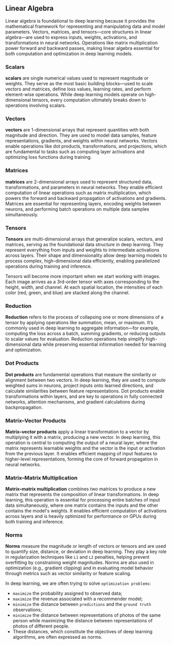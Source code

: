 ## Linear Algebra
Linear algebra is foundational to deep learning because it provides the mathematical framework 
for representing and manipulating data and model parameters. Vectors, matrices, and tensors—core 
structures in linear algebra—are used to express inputs, weights, activations, and transformations 
in neural networks. Operations like matrix multiplication power forward and backward passes, 
making linear algebra essential for both computation and optimization in deep learning models.



### Scalars
**scalars** are single numerical values used to represent 
magnitude or weights. They serve as the most basic building blocks—used to scale vectors and matrices, 
define loss values, learning rates, and perform element-wise operations. While deep learning models 
operate on high-dimensional tensors, every computation ultimately breaks down to operations involving scalars.




### Vectors
**vectors** are 1-dimensional arrays that represent quantities 
with both magnitude and direction. They are used to model data samples, feature representations, 
gradients, and weights within neural networks. Vectors enable operations like dot products, 
transformations, and projections, which are fundamental to tasks such as computing layer 
activations and optimizing loss functions during training.




### Matrices
**matrices** are 2-dimensional arrays used to represent structured data, 
transformations, and parameters in neural networks. They enable efficient computation of linear operations
such as matrix multiplication, which powers the forward and backward propagation of activations and 
gradients. Matrices are essential for representing layers, encoding weights between neurons, 
and performing batch operations on multiple data samples simultaneously.





### Tensors

**Tensors** are multi-dimensional arrays that generalize scalars, vectors, and matrices, serving as 
the foundational data structure in deep learning. They represent everything from inputs and 
weights to intermediate activations across layers. Their shape and dimensionality allow deep 
learning models to process complex, high-dimensional data efficiently, enabling parallelized 
operations during training and inference.


Tensors will become more important when we start working with images. Each image arrives as a 
3rd-order tensor with axes corresponding to the height, width, and channel. 
At each spatial location, the intensities of each color (red, green, and blue) are 
stacked along the channel.





### Reduction
**Reduction** refers to the process of collapsing one or more dimensions of a tensor by applying 
operations like summation, mean, or maximum. It’s commonly used in deep learning to aggregate 
information—for example, computing the loss across a batch, summing gradients, or reducing outputs 
to scalar values for evaluation. Reduction operations help simplify high-dimensional data while 
preserving essential information needed for learning and optimization.





### Dot Products
**Dot products** are fundamental operations that measure the similarity or alignment between two vectors. 
In deep learning, they are used to compute weighted sums in neurons, project inputs onto learned directions, 
and calculate similarities between feature representations. Dot products enable transformations within 
layers, and are key to operations in fully connected networks, attention mechanisms, and gradient calculations during backpropagation.





### Matrix–Vector Products
**Matrix–vector products** apply a linear transformation to a vector by multiplying it with a matrix, 
producing a new vector. In deep learning, this operation is central to computing the output of a neural
layer, where the matrix represents learnable weights and the vector is the input or activation from 
the previous layer. It enables efficient mapping of input features to higher-level representations, 
forming the core of forward propagation in neural networks.





### Matrix–Matrix Multiplication
**Matrix–matrix multiplication** combines two matrices to produce a new matrix that represents the 
composition of linear transformations. In deep learning, this operation is essential for processing 
entire batches of input data simultaneously, where one matrix contains the inputs and the other 
contains the model's weights. It enables efficient computation of activations across layers and 
is heavily optimized for performance on GPUs during both training and inference.





### Norms
**Norms** measure the magnitude or length of vectors or tensors and are used to quantify size, 
distance, or deviation in deep learning. They play a key role in regularization techniques 
like `L1` and `L2` penalties, helping prevent overfitting by constraining weight magnitudes. 
Norms are also used in optimization (e.g., gradient clipping) and in evaluating model behavior 
through metrics such as vector similarity or feature scaling.


In deep learning, we are often trying to solve `optimization problems`: 
- `maximize` the probability assigned to observed data; 
- `maximize` the revenue associated with a recommender model; 
- `minimize` the distance between `predictions` and the `ground truth` observations; 
- `minimize` the distance between representations of photos of the same person while maximizing the distance between representations of photos of different people. 
- These distances, which constitute the objectives of deep learning algorithms, are often expressed as norms.






















































